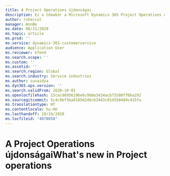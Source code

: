 ```yaml
---
title: A Project Operations újdonságai
description: Ez a témakör a Microsoft Dynamics 365 Project Operations új szolgáltatásaival és funkcióival kapcsolatos információkat tartalmaz.
author: ruhercul
manager: AnnBe
ms.date: 06/21/2020
ms.topic: article
ms.prod: ''
ms.service: dynamics-365-customerservice
audience: Application User
ms.reviewer: kfend
ms.search.scope: ''
ms.custom: ''
ms.assetid: ''
ms.search.region: Global
ms.search.industry: Service industries
ms.author: suvaidya
ms.dyn365.ops.version: ''
ms.search.validFrom: 2020-10-01
ms.openlocfilehash: 15cacd6956196e6c9b0e3434acb75580ff66a292
ms.sourcegitcommit: 5c4c9bf3ba018562d6cb3443c01d550489c415fa
ms.translationtype: HT
ms.contentlocale: hu-HU
ms.lasthandoff: 10/16/2020
ms.locfileid: "4078058"
---
```

# <a name="whats-new-in-project-operations"></a><span data-ttu-id="b18c5-103">A Project Operations újdonságai</span><span class="sxs-lookup"><span data-stu-id="b18c5-103">What's new in Project operations</span></span>
